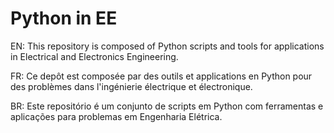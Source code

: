 Python in EE
======
EN:
This repository is composed of Python scripts and tools for applications in Electrical and Electronics Engineering.

FR:
Ce depôt est composée par des outils et applications en Python pour des problèmes dans l'ingénierie électrique et électronique.

BR:
Este repositório é um conjunto de scripts em Python com ferramentas e aplicações para problemas em Engenharia Elétrica.

